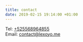 ```yaml
---
title: contact
date: 2019-02-15 19:14:00 +01:00
---
```


Tel: [+525568964855](tel:+525568964855)<br>
Email: [contact@lexoyo.me](mailto:contact@lexoyo.me)